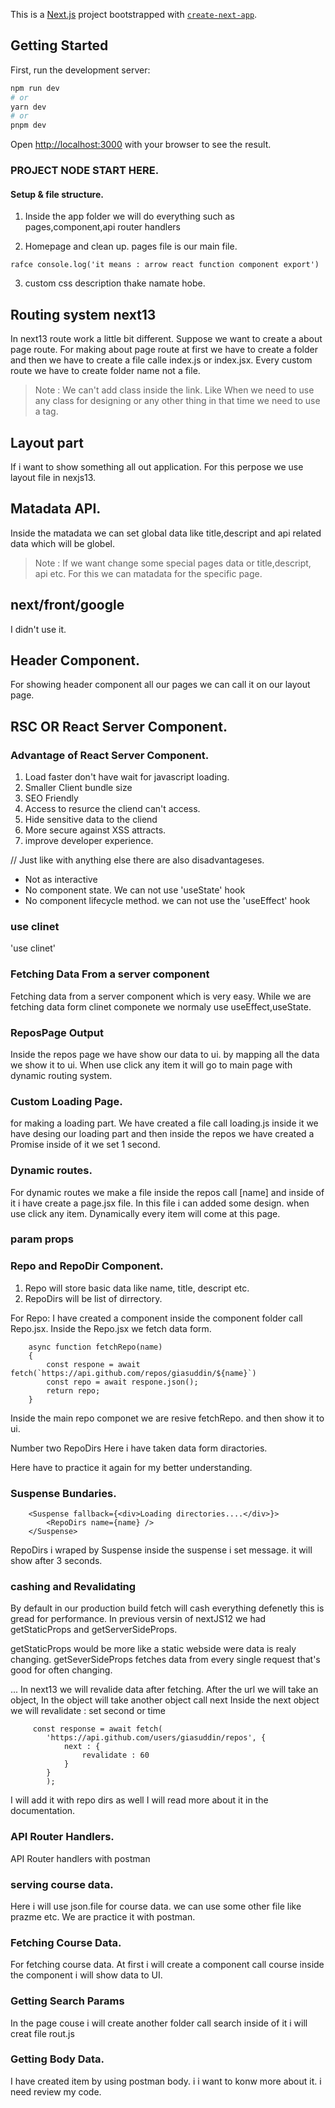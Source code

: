 This is a [Next.js](https://nextjs.org/) project bootstrapped with [`create-next-app`](https://github.com/vercel/next.js/tree/canary/packages/create-next-app).

## Getting Started

First, run the development server:

```bash
npm run dev
# or
yarn dev
# or
pnpm dev
```

Open [http://localhost:3000](http://localhost:3000) with your browser to see the result.

###  PROJECT NODE START HERE. 

#### Setup & file structure. 
1. Inside the app folder we will do everything such as pages,component,api router handlers

2. Homepage and clean up. pages file is our main file. 

``
    rafce
    console.log('it means : arrow react function component export')
``

3. custom css description thake namate hobe. 


## Routing system next13
In next13 route work a little bit different. Suppose we want to create a about page route. For making about page route at first we have to create a folder and then we have to create a file calle index.js or index.jsx.
Every custom route we have to create folder name not a file.

> Note : We can't add class inside the link. Like <Link className={about.module.css}></Link>
> When we need to use any class for designing or any other thing in that time we need to use a tag. 

## Layout part
If i want to show something all out application. For this perpose we use layout file in nexjs13. 

## Matadata API.
Inside the matadata we can set global data like title,descript and api related data which will be globel. 

> Note : If we want change some special pages data or title,descript, api etc. For this we can matadata for the specific page. 



## next/front/google
I didn't use it. 

## Header Component. 
For showing header component all our pages we can call it on our layout page.


## RSC OR React Server Component. 

### Advantage of React Server Component.
1. Load faster don't have wait for javascript loading. 
2. Smaller Client bundle size
3. SEO Friendly
4. Access to resurce the cliend can't access.
5. Hide sensitive data to the cliend
6. More secure against XSS attracts.
7. improve developer experience.

// Just like with anything else there are also disadvantageses. 

- Not as interactive
- No component state. We can not use 'useState' hook
- No component lifecycle method. we can not use the 'useEffect' hook

### use clinet
'use clinet' 


### Fetching Data From a server component
Fetching data from a server component which is very easy. While we are fetching data form clinet componete we normaly use useEffect,useState. 

### ReposPage Output
Inside the repos page we have show our data to ui. by mapping all the data we show it to ui. When use click any item it will go to main page with dynamic routing system. 

### Custom Loading Page. 
for making a loading part. We have created a file call loading.js inside it we have desing our loading part and then inside the repos we have created a Promise inside of it we set 1 second. 

### Dynamic routes. 
For dynamic routes we make a file  inside the repos call [name] and inside of it i have create a page.jsx file. In this file i can added some design. when use click any item. Dynamically every item will come at this page. 

### param props

### Repo and RepoDir Component. 
1. Repo will store basic data like name, title, descript etc.
2. RepoDirs will be list of dirrectory.

For Repo: I have created a component inside the component folder call Repo.jsx. Inside the Repo.jsx we fetch data form.
```
    async function fetchRepo(name)
    {
        const respone = await fetch(`https://api.github.com/repos/giasuddin/${name}`)
        const repo = await respone.json(); 
        return repo;
    }
```

Inside the main repo componet we are resive fetchRepo. 
and then show it to ui. 

Number two 
RepoDirs 
Here i have taken data form diractories. 

Here have to practice it again for my better understanding. 


### Suspense Bundaries. 
```
    <Suspense fallback={<div>Loading directories....</div>}>
        <RepoDirs name={name} />
    </Suspense>
```
RepoDirs i wraped by Suspense inside the suspense i set message. it will show after 3 seconds. 

### cashing and Revalidating
By default in our production build fetch will cash everything defenetly this is gread for performance. In previous versin of nextJS12 we had getStaticProps and getServerSideProps.

getStaticProps would be more like a static webside were data is realy changing.
getSeverSideProps fetches data from every single request that's good for often changing. 

... 
In next13 we will revalide data after fetching. After the url we will take an object, In the object will take another object call next Inside the next object we will revalidate : set second or time

```
     const response = await fetch(
        'https://api.github.com/users/giasuddin/repos', {
            next : {
                revalidate : 60
            }
        }
        );
```
I will add it with repo dirs as well
I will read more about it in the documentation. 

### API Router Handlers. 
API Router handlers with postman

### serving course data. 
Here i will use json.file for course data. we can use some other file like prazme etc. 
We are practice it with postman.


### Fetching Course Data.
For fetching course data. At first i will create a component call course inside the component i will show data to UI. 


### Getting Search Params
In the page couse i will create another folder call search inside of it i will creat file rout.js

### Getting Body Data. 
I have created item by using postman body. i i want to konw more about it. i need review my code. 












